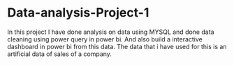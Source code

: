 # Data-analysis-Project-1
In this project I have done analysis on data using MYSQL and done data cleaning using power query in power bi. 
And also build a interactive dashboard in power bi from this data.
The data that i have used for this is an artificial data of sales of a company.
